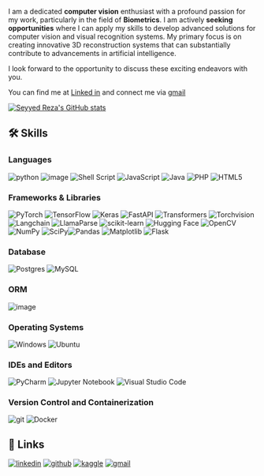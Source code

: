 I am a dedicated **computer vision** enthusiast with a profound passion for my work, particularly in the field of **Biometrics**. I am actively **seeking opportunities** where I can apply my skills to develop advanced solutions for computer vision and visual recognition systems. My primary focus is on creating innovative 3D reconstruction systems that can substantially contribute to advancements in artificial intelligence.

I look forward to the opportunity to discuss these exciting endeavors with you.

You can find me at [Linked in](https://www.linkedin.com/in/seyyedreza-moslemi/) and connect me via [gmail](mailto:https://seyyed.msl82@gmail.com)

[![Seyyed Reza's GitHub stats](https://github-readme-stats.vercel.app/api?username=seyyedmsl82&theme=ambient_gradient)](https://github.com/anuraghazra/github-readme-stats)

## 🛠️ Skills

### Languages
![python](https://img.shields.io/badge/Python-14354C?style=for-the-badge&logo=python&logoColor=white)
![image](https://github.com/user-attachments/assets/07089dd3-7f4d-42f3-81b4-1b352b185dd1)
![Shell Script](https://img.shields.io/badge/shell_script-%23121011.svg?style=for-the-badge&logo=gnu-bash&logoColor=white)
![JavaScript](https://img.shields.io/badge/javascript-%23323330.svg?style=for-the-badge&logo=javascript&logoColor=%23F7DF1E)
![Java](https://img.shields.io/badge/java-%23ED8B00.svg?style=for-the-badge&logo=openjdk&logoColor=white)
![PHP](https://img.shields.io/badge/php-%23777BB4.svg?style=for-the-badge&logo=php&logoColor=white)
![HTML5](https://img.shields.io/badge/html5-%23E34F26.svg?style=for-the-badge&logo=html5&logoColor=white)



### Frameworks & Libraries
![PyTorch](https://img.shields.io/badge/PyTorch-%23EE4C2C.svg?style=for-the-badge&logo=PyTorch&logoColor=white)
![TensorFlow](https://img.shields.io/badge/TensorFlow-%23FF6F00.svg?style=for-the-badge&logo=TensorFlow&logoColor=white)
![Keras](https://img.shields.io/badge/Keras-%23D00000.svg?style=for-the-badge&logo=Keras&logoColor=white)
![FastAPI](https://img.shields.io/badge/FastAPI-005571?style=for-the-badge&logo=fastapi)
![Transformers](https://github.com/user-attachments/assets/7abcb20f-957f-4eeb-b7b3-0117890c2578)
![Torchvision](https://github.com/user-attachments/assets/357e703d-2848-42c5-9b5b-11c0028e2d9c)
![Langchain](https://img.shields.io/badge/langchain-1C3C3C?style=for-the-badge&logo=langchain&logoColor=white)
![LlamaParse](https://github.com/user-attachments/assets/7201b969-2e15-4ce9-bd41-b027b3e44048)
![scikit-learn](https://img.shields.io/badge/scikit--learn-%23F7931E.svg?style=for-the-badge&logo=scikit-learn&logoColor=white)
![Hugging Face](https://img.shields.io/badge/-HuggingFace-FDEE21?style=for-the-badge&logo=HuggingFace&logoColor=black)
![OpenCV](https://img.shields.io/badge/opencv-%23white.svg?style=for-the-badge&logo=opencv&logoColor=white)
![NumPy](https://img.shields.io/badge/numpy-%23013243.svg?style=for-the-badge&logo=numpy&logoColor=white)
![SciPy](https://img.shields.io/badge/SciPy-%230C55A5.svg?style=for-the-badge&logo=scipy&logoColor=%white)![Pandas](https://img.shields.io/badge/pandas-%23150458.svg?style=for-the-badge&logo=pandas&logoColor=white)
![Matplotlib](https://img.shields.io/badge/Matplotlib-%23ffffff.svg?style=for-the-badge&logo=Matplotlib&logoColor=black)
![Flask](https://img.shields.io/badge/flask-%23000.svg?style=for-the-badge&logo=flask&logoColor=white)


### Database
![Postgres](https://img.shields.io/badge/postgres-%23316192.svg?style=for-the-badge&logo=postgresql&logoColor=white)
![MySQL](https://img.shields.io/badge/mysql-4479A1.svg?style=for-the-badge&logo=mysql&logoColor=white)


### ORM
![image](https://github.com/user-attachments/assets/48c91899-1d50-4c3f-b9ce-61ef4a047bea)


### Operating Systems
![Windows](https://img.shields.io/badge/Windows-0078D6?style=for-the-badge&logo=windows&logoColor=white)
![Ubuntu](https://img.shields.io/badge/Ubuntu-E95420?style=for-the-badge&logo=ubuntu&logoColor=white)



### IDEs and Editors
![PyCharm](https://img.shields.io/badge/pycharm-143?style=for-the-badge&logo=pycharm&logoColor=black&color=black&labelColor=green)
![Jupyter Notebook](https://img.shields.io/badge/jupyter-%23FA0F00.svg?style=for-the-badge&logo=jupyter&logoColor=white)
![Visual Studio Code](https://img.shields.io/badge/Visual%20Studio%20Code-0078d7.svg?style=for-the-badge&logo=visual-studio-code&logoColor=white)



### Version Control and Containerization
![git](https://img.shields.io/badge/Git-DC322F?style=for-the-badge&logo=Git&logoColor=white)
![Docker](https://img.shields.io/badge/docker-%230db7ed.svg?style=for-the-badge&logo=docker&logoColor=white)


## 🔗 Links
[![linkedin](https://img.shields.io/badge/LinkedIn-0077B5?style=for-the-badge&logo=LinkedIn&logoColor=white)](https://www.linkedin.com/in/seyyedreza-moslemi)
[![github](https://img.shields.io/badge/GitHub-000000?style=for-the-badge&logo=GitHub&logoColor=white)](https://github.com/seyyedmsl82)
[![kaggle](	https://img.shields.io/badge/kaggle-2EBAF4?style=for-the-badge&logo=kaggle&logoColor=white)](https://www.kaggle.com/seyyedrezamoslemi)
[![gmail](https://img.shields.io/badge/Gmail-D14836?style=for-the-badge&logo=Gmail&logoColor=white)](mailto:https://seyyed.msl82@gmail.com)
